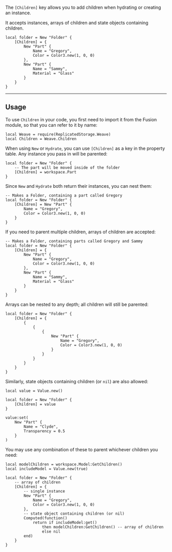The `[Children]` key allows you to add children when hydrating or creating an
instance.

It accepts instances, arrays of children and state objects containing children.

```luau
local folder = New "Folder" {
    [Children] = {
        New "Part" {
            Name = "Gregory",
            Color = Color3.new(1, 0, 0)
        },
        New "Part" {
            Name = "Sammy",
            Material = "Glass"
        }
    }
}
```

---

## Usage

To use `Children` in your code, you first need to import it from the Fusion
module, so that you can refer to it by name:

```luau linenums="1" hl_lines="2"
local Weave = require(ReplicatedStorage.Weave)
local Children = Weave.Children
```

When using `New` or `Hydrate`, you can use `[Children]` as a key in the property
table. Any instance you pass in will be parented:

```luau
local folder = New "Folder" {
    -- The part will be moved inside of the folder
    [Children] = workspace.Part
}
```

Since `New` and `Hydrate` both return their instances, you can nest them:

```luau
-- Makes a Folder, containing a part called Gregory
local folder = New "Folder" {
    [Children] = New "Part" {
        Name = "Gregory",
        Color = Color3.new(1, 0, 0)
    }
}
```

If you need to parent multiple children, arrays of children are accepted:

```luau
-- Makes a Folder, containing parts called Gregory and Sammy
local folder = New "Folder" {
    [Children] = {
        New "Part" {
            Name = "Gregory",
            Color = Color3.new(1, 0, 0)
        },
        New "Part" {
            Name = "Sammy",
            Material = "Glass"
        }
    }
}
```

Arrays can be nested to any depth; all children will still be parented:

```luau
local folder = New "Folder" {
    [Children] = {
        {
            {
                {
                    New "Part" {
                        Name = "Gregory",
                        Color = Color3.new(1, 0, 0)
                    }
                }
            }
        }
    }
}
```

Similarly, state objects containing children (or `nil`) are also allowed:

```luau
local value = Value.new()

local folder = New "Folder" {
    [Children] = value
}

value:set(
    New "Part" {
        Name = "Clyde",
        Transparency = 0.5
    }
)
```

You may use any combination of these to parent whichever children you need:

```luau
local modelChildren = workspace.Model:GetChildren()
local includeModel = Value.new(true)

local folder = New "Folder" {
    -- array of children
    [Children] = {
        -- single instance
        New "Part" {
            Name = "Gregory",
            Color = Color3.new(1, 0, 0)
        },
        -- state object containing children (or nil)
        Computed(function()
            return if includeModel:get()
                then modelChildren:GetChildren() -- array of children
                else nil
        end)
    }
}
```
